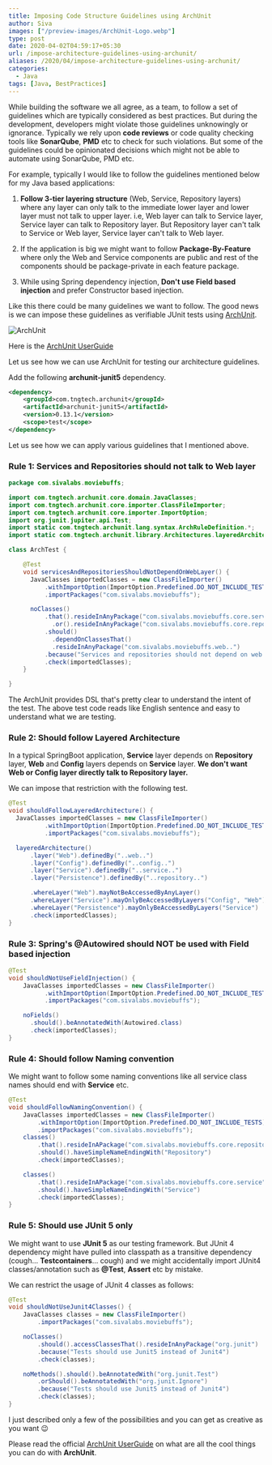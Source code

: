 ```yaml
---
title: Imposing Code Structure Guidelines using ArchUnit
author: Siva
images: ["/preview-images/ArchUnit-Logo.webp"]
type: post
date: 2020-04-02T04:59:17+05:30
url: /impose-architecture-guidelines-using-archunit/
aliases: /2020/04/impose-architecture-guidelines-using-archunit/
categories:
  - Java
tags: [Java, BestPractices]
---
```

While building the software we all agree, as a team, to follow a set of guidelines which are typically considered as best practices.
But during the development, developers might violate those guidelines unknowingly or ignorance.
Typically we rely upon **code reviews** or code quality checking tools like **SonarQube**, **PMD** etc to check for such violations.
But some of the guidelines could be opinionated decisions which might not be able to automate using SonarQube, PMD etc.

For example, typically I would like to follow the guidelines mentioned below for my Java based applications:

1. **Follow 3-tier layering structure** (Web, Service, Repository layers) where any layer can only talk to the immediate lower layer and lower layer must not talk to upper layer.
   i.e, Web layer can talk to Service layer, Service layer can talk to Repository layer. But Repository layer can't talk to Service or Web layer, Service layer can't talk to Web layer.

2. If the application is big we might want to follow **Package-By-Feature** where only the Web and Service components are public and rest of the components should be package-private in each feature package.

3. While using Spring dependency injection, **Don't use Field based injection** and prefer Constructor based injection.

Like this there could be many guidelines we want to follow. The good news is we can impose these guidelines as verifiable JUnit tests using [ArchUnit](https://www.archunit.org/).

![ArchUnit](/images/ArchUnit-Logo.webp "ArchUnit")

Here is the [ArchUnit UserGuide](https://www.archunit.org/userguide/html/000_Index.html)

Let us see how we can use ArchUnit for testing our architecture guidelines.

Add the following **archunit-junit5** dependency.

```xml
<dependency>
    <groupId>com.tngtech.archunit</groupId>
    <artifactId>archunit-junit5</artifactId>
    <version>0.13.1</version>
    <scope>test</scope>
</dependency>
```

Let us see how we can apply various guidelines that I mentioned above.

### Rule 1: Services and Repositories should not talk to Web layer

```java
package com.sivalabs.moviebuffs;

import com.tngtech.archunit.core.domain.JavaClasses;
import com.tngtech.archunit.core.importer.ClassFileImporter;
import com.tngtech.archunit.core.importer.ImportOption;
import org.junit.jupiter.api.Test;
import static com.tngtech.archunit.lang.syntax.ArchRuleDefinition.*;
import static com.tngtech.archunit.library.Architectures.layeredArchitecture;

class ArchTest {

    @Test
    void servicesAndRepositoriesShouldNotDependOnWebLayer() {
      JavaClasses importedClasses = new ClassFileImporter()
          .withImportOption(ImportOption.Predefined.DO_NOT_INCLUDE_TESTS)
          .importPackages("com.sivalabs.moviebuffs");

      noClasses()
          .that().resideInAnyPackage("com.sivalabs.moviebuffs.core.service..")
            .or().resideInAnyPackage("com.sivalabs.moviebuffs.core.repository..")
          .should()
            .dependOnClassesThat()
            .resideInAnyPackage("com.sivalabs.moviebuffs.web..")
          .because("Services and repositories should not depend on web layer")
          .check(importedClasses);
    }

}
```

The ArchUnit provides DSL that's pretty clear to understand the intent of the test. The above test code reads like English sentence and easy to understand what we are testing.

### Rule 2: Should follow Layered Architecture

In a typical SpringBoot application, **Service** layer depends on **Repository** layer, **Web** and **Config** layers depends on **Service** layer. **We don't want Web or Config layer directly talk to Repository layer.**

We can impose that restriction with the following test.

```java
@Test
void shouldFollowLayeredArchitecture() {
  JavaClasses importedClasses = new ClassFileImporter()
          .withImportOption(ImportOption.Predefined.DO_NOT_INCLUDE_TESTS)
          .importPackages("com.sivalabs.moviebuffs");

  layeredArchitecture()
      .layer("Web").definedBy("..web..")
      .layer("Config").definedBy("..config..")
      .layer("Service").definedBy("..service..")
      .layer("Persistence").definedBy("..repository..")

      .whereLayer("Web").mayNotBeAccessedByAnyLayer()
      .whereLayer("Service").mayOnlyBeAccessedByLayers("Config", "Web")
      .whereLayer("Persistence").mayOnlyBeAccessedByLayers("Service")
      .check(importedClasses);
}
```

### Rule 3: Spring's @Autowired should NOT be used with Field based injection

```java
@Test
void shouldNotUseFieldInjection() {
    JavaClasses importedClasses = new ClassFileImporter()
          .withImportOption(ImportOption.Predefined.DO_NOT_INCLUDE_TESTS)
          .importPackages("com.sivalabs.moviebuffs");

    noFields()
      .should().beAnnotatedWith(Autowired.class)
      .check(importedClasses);
}
```

### Rule 4: Should follow Naming convention

We might want to follow some naming conventions like all service class names should end with **Service** etc.

```java
@Test
void shouldFollowNamingConvention() {
    JavaClasses importedClasses = new ClassFileImporter()
        .withImportOption(ImportOption.Predefined.DO_NOT_INCLUDE_TESTS)
        .importPackages("com.sivalabs.moviebuffs");
    classes()
        .that().resideInAPackage("com.sivalabs.moviebuffs.core.repository")
        .should().haveSimpleNameEndingWith("Repository")
        .check(importedClasses);

    classes()
        .that().resideInAPackage("com.sivalabs.moviebuffs.core.service")
        .should().haveSimpleNameEndingWith("Service")
        .check(importedClasses);
}
```

### Rule 5: Should use JUnit 5 only

We might want to use **JUnit 5** as our testing framework. But JUnit 4 dependency might have pulled into classpath as a transitive dependency (cough... **Testcontainers**... cough) and we might accidentally import JUnit4 classes/annotation such as **@Test**, **Assert** etc by mistake.

We can restrict the usage of JUnit 4 classes as follows:

```java
@Test
void shouldNotUseJunit4Classes() {
    JavaClasses classes = new ClassFileImporter()
        .importPackages("com.sivalabs.moviebuffs");

    noClasses()
        .should().accessClassesThat().resideInAnyPackage("org.junit")
        .because("Tests should use Junit5 instead of Junit4")
        .check(classes);

    noMethods().should().beAnnotatedWith("org.junit.Test")
        .orShould().beAnnotatedWith("org.junit.Ignore")
        .because("Tests should use Junit5 instead of Junit4")
        .check(classes);
}
```

I just described only a few of the possibilities and you can get as creative as you want :wink:

Please read the official [ArchUnit UserGuide](https://www.archunit.org/userguide/html/000_Index.html) on what are all the cool things you can do with **ArchUnit**.
